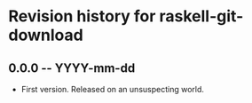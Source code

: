 # Revision history for raskell-git-download

## 0.0.0  -- YYYY-mm-dd

* First version. Released on an unsuspecting world.
